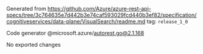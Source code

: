 Generated from https://github.com/Azure/azure-rest-api-specs/tree/3c764635e7d442b3e74caf593029fcd440b3ef82/specification/cognitiveservices/data-plane/VisualSearch/readme.md tag: `release_1_0`

Code generator @microsoft.azure/autorest.go@2.1.168

No exported changes